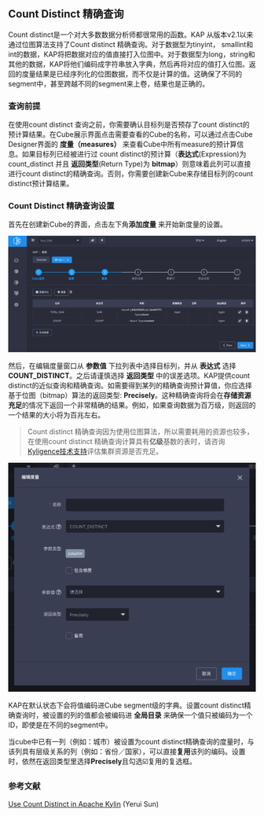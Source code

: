 ## Count Distinct 精确查询

Count distinct是一个对大多数数据分析师都很常用的函数。KAP 从版本v2.1以来通过位图算法支持了Count distinct 精确查询。对于数据型为tinyint， smallint和int的数据，KAP将把数据对应的值直接打入位图中。对于数据型为long，string和其他的数据，KAP将他们编码成字符串放入字典，然后再将对应的值打入位图。返回的度量结果是已经序列化的位图数据，而不仅是计算的值。这确保了不同的segment中，甚至跨越不同的segment来上卷，结果也是正确的。

### 查询前提

在使用count distinct 查询之前，你需要确认目标列是否预存了count distinct的预计算结果。在Cube展示界面点击需要查看的Cube的名称，可以通过点击Cube Designer界面的 **度量（measures）** 来查看Cube中所有measure的预计算信息。如果目标列已经被进行过 count distinct的预计算（**表达式**(Expression)为count_distinct 并且 **返回类型**(Return Type)为 **bitmap**）则意味着此列可以直接进行count distinct的精确查询。否则，你需要创建新Cube来存储目标列的count distinct预计算结果。

### Count Distinct 精确查询设置 

首先在创建新Cube的界面，点击左下角**添加度量** 来开始新度量的设置。

![](images/count_distinct_pre/CountDistinctPre_cn_add.png)



然后，在编辑度量窗口从 **参数值** 下拉列表中选择目标列，并从 **表达式** 选择 **COUNT_DISTINCT**。之后请谨慎选择 **返回类型** 中的误差选项。KAP提供count distinct的近似查询和精确查询。如需要得到某列的精确查询预计算值，你应选择基于位图（bitmap）算法的返回类型: **Precisely**。这种精确查询将会在**存储资源充足**的情况下返回一个非常精确的结果。例如，如果查询数据为百万级，则返回的一个结果的大小将为百兆左右。

> Count distinct 精确查询因为使用位图算法，所以需要耗用的资源也较多，在使用count distinct 精确查询计算具有**亿级**基数的表时，请咨询[Kyligence技术支持](../../introduction/get_support.cn.md)评估集群资源是否充足。

![](images/count_distinct_pre/CountDistinctPre_cn_edit.png)

KAP在默认状态下会将值编码进Cube segment级的字典。设置count distinct精确查询时，被设置的列的值都会被编码进 **全局目录** 来确保一个值只被编码为一个ID，即使是在不同的segment中。

当cube中已有一列（例如：城市）被设置为count distinct精确查询的度量时，与该列具有层级关系的列（例如：省份／国家），可以直接**复用**该列的编码。设置时，依然在返回类型里选择**Precisely**且勾选☑️复用的复选框。



### 参考文献

[Use Count Distinct in Apache Kylin](http://kylin.apache.org/blog/2016/08/01/count-distinct-in-kylin/) (Yerui Sun)

